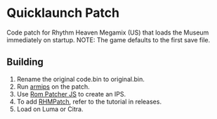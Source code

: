 # Quicklaunch Patch
Code patch for Rhythm Heaven Megamix (US) that loads the Museum immediately on startup.
NOTE: The game defaults to the first save file.
## Building
1. Rename the original code.bin to original.bin.
2. Run [armips](https://github.com/Kingcom/armips) on the patch.
3. Use [Rom Patcher JS](https://www.marcrobledo.com/RomPatcher.js/) to create an IPS.
4. To add [RHMPatch](https://github.com/rhmodding/RHMPatch), refer to the tutorial in releases.
5. Load on Luma or Citra.
